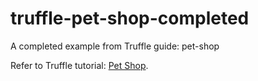 # truffle-pet-shop-completed
A completed example from Truffle guide: pet-shop

Refer to Truffle tutorial: [Pet Shop](https://trufflesuite.com/guides/pet-shop/).
